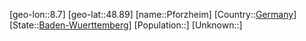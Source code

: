 ﻿---
location: [48.89,8.7]
type: City
tags:
- geo/City


SpocWebEntityId: 33346
isDeleted: false
confidential: public

---
[geo-lon::8.7]
[geo-lat::48.89]
[name::Pforzheim]
[Country::[Germany](geo/Continent/Europe/Germany.md)]
[State::[Baden-Wuerttemberg](geo/Continent/Europe/Germany/Baden-Wuerttemberg.md)]
[Population::]
[Unknown::]


